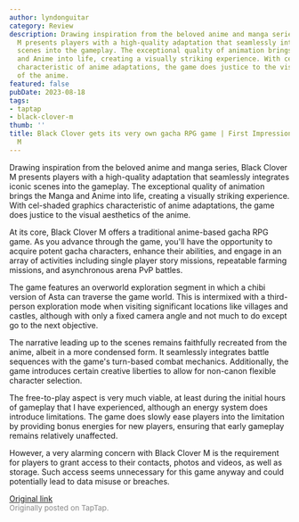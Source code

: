 ```yaml
---
author: lyndonguitar
category: Review
description: Drawing inspiration from the beloved anime and manga series, Black Clover
  M presents players with a high-quality adaptation that seamlessly integrates iconic
  scenes into the gameplay. The exceptional quality of animation brings the Manga
  and Anime into life, creating a visually striking experience. With cel-shaded graphics
  characteristic of anime adaptations, the game does justice to the visual aesthetics
  of the anime.
featured: false
pubDate: 2023-08-18
tags:
- taptap
- black-clover-m
thumb: ''
title: Black Clover gets its very own gacha RPG game | First Impressions - Black Clover
  M
---
```


Drawing inspiration from the beloved anime and manga series, Black Clover M presents players with a high-quality adaptation that seamlessly integrates iconic scenes into the gameplay. The exceptional quality of animation brings the Manga and Anime into life, creating a visually striking experience. With cel-shaded graphics characteristic of anime adaptations, the game does justice to the visual aesthetics of the anime.

At its core, Black Clover M offers a traditional anime-based gacha RPG game. As you advance through the game, you'll have the opportunity to acquire potent gacha characters, enhance their abilities, and engage in an array of activities including single player story missions, repeatable farming missions, and asynchronous arena PvP battles.

The game features an overworld exploration segment in which a chibi version of Asta can traverse the game world. This is intermixed with a third-person exploration mode when visiting significant locations like villages and castles, although with only a fixed camera angle and not much to do except go to the next objective.

The narrative leading up to the scenes remains faithfully recreated from the anime, albeit in a more condensed form. It seamlessly integrates battle sequences with the game's turn-based combat mechanics. Additionally, the game introduces certain creative liberties to allow for non-canon flexible character selection.

The free-to-play aspect is very much viable, at least during the initial hours of gameplay that I have experienced, although an energy system does introduce limitations. The game does slowly ease players into the limitation by providing bonus energies for new players, ensuring that early gameplay remains relatively unaffected.

However, a very alarming concern with Black Clover M is the requirement for players to grant access to their contacts, photos and videos, as well as storage. Such access seems unnecessary for this game anyway and could potentially lead to data misuse or breaches.

[Original link](https://www.taptap.io/post/6155333)<br><span style="font-size: 0.95em; color: #888;">Originally posted on TapTap.</span>